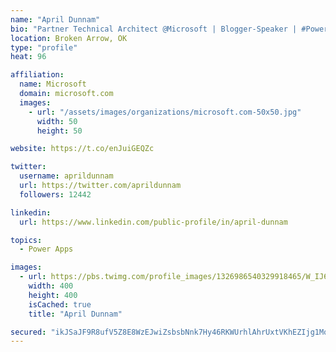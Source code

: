 ```yaml
---
name: "April Dunnam"
bio: "Partner Technical Architect @Microsoft | Blogger-Speaker | #PowerApps, #PowerAutomate, #Office365, #SharePoint | #WIT | #Karaoke Queen"
location: Broken Arrow, OK
type: "profile"
heat: 96

affiliation:
  name: Microsoft
  domain: microsoft.com
  images:
    - url: "/assets/images/organizations/microsoft.com-50x50.jpg"
      width: 50
      height: 50

website: https://t.co/enJuiGEQZc

twitter:
  username: aprildunnam
  url: https://twitter.com/aprildunnam
  followers: 12442

linkedin:
  url: https://www.linkedin.com/public-profile/in/april-dunnam

topics:
  - Power Apps

images:
  - url: https://pbs.twimg.com/profile_images/1326986540329918465/W_IJ6Ih2_400x400.jpg
    width: 400
    height: 400
    isCached: true
    title: "April Dunnam"

secured: "ikJSaJF9R8ufV5Z8E8WzEJwiZsbsbNnk7Hy46RKWUrhlAhrUxtVKhEZIjg1MqT0L+1QmSNeYLAeLvVPDzZ3ga74Czi5awO3TrHx7Y7warKyaGbfcWDEbxsdh7yQNbVD85J3AdhR8CGVdEdW+mtjA11b1xmtjFTRk2qfUmgktQ8mYxOwk+pp+y0GQvPBIwAPm6AETPNz7nTrdciJ7J0KyNn2fPBklMLCU6WTJ4lR/UyhLwM0sQe2gpXTFywp28yUFUe0p3icH5wsxZ8/h6RG9wr+e8zOsrLKtHZay2s7xxlUd+KcyK7arnwo5Immi161na6OuP62hQbn7c2/H2Ag23TLyK1qrs1g79BL0aLtrzcAeyOqCGLUT+adBp+5pXhdpj0m1GwTW9E8CaWwySAm/Ff6kO84aZZ0ypJsLq7E1P5w=;FlWWOD4ZIgfZYFlDNCtxHA=="
---
```


